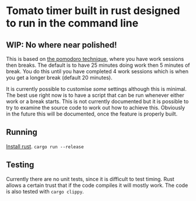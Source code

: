 # Tomato timer built in rust designed to run in the command line

## WIP: No where near polished!

This is based on [the pomodoro technique](https://en.wikipedia.org/wiki/Pomodoro_Technique), where you have work sessions then breaks.
The default is to have 25 minutes doing work then 5 minutes of break. You do this until you have completed 4 work sessions which is when you get a longer break (default 20 minutes).

It is currently possible to customise *some* settings although this is minimal. The best use right now is to have a script that can be run whenever either work or a break starts. This is not currently documented but it is possible to try to examine the source code to work out how to achieve this. Obviously in the future this will be documented, once the feature is properly built.

## Running

[Install rust](https://rustup.rs/).
`cargo run --release`

## Testing

Currently there are no unit tests, since it is difficult to test timing. Rust allows a certain trust that if the code compiles it will mostly work. The code is also tested with `cargo clippy`.
